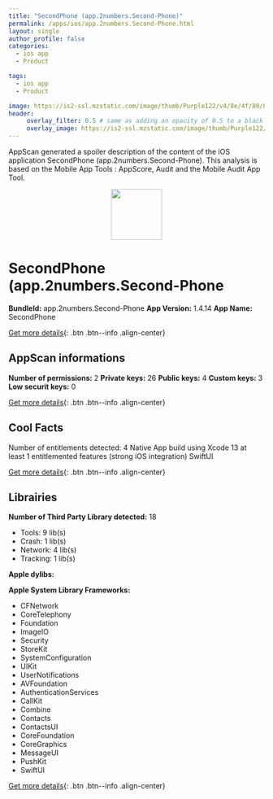 ```yaml
---
title: "SecondPhone (app.2numbers.Second-Phone)"
permalink: /apps/ios/app.2numbers.Second-Phone.html
layout: single
author_profile: false
categories: 
  - ios app 
  - Product 

tags: 
  - ios app 
  - Product 

image: https://is2-ssl.mzstatic.com/image/thumb/Purple122/v4/8e/4f/80/8e4f8044-3653-3d83-8cdb-4fe0b640899c/AppIcon-0-1x_U007emarketing-0-10-0-85-220.png/512x512bb.jpg
header: 
     overlay_filter: 0.5 # same as adding an opacity of 0.5 to a black background
     overlay_image: https://is2-ssl.mzstatic.com/image/thumb/Purple122/v4/8e/4f/80/8e4f8044-3653-3d83-8cdb-4fe0b640899c/AppIcon-0-1x_U007emarketing-0-10-0-85-220.png/512x512bb.jpg
---
```

AppScan generated a spoiler description of the content of the iOS application SecondPhone (app.2numbers.Second-Phone). This analysis is based on the Mobile App Tools : AppScore, Audit and the Mobile Audit App Tool.

  
  
<div style="text-align: center;"><img src="https://is2-ssl.mzstatic.com/image/thumb/Purple122/v4/8e/4f/80/8e4f8044-3653-3d83-8cdb-4fe0b640899c/AppIcon-0-1x_U007emarketing-0-10-0-85-220.png/512x512bb.jpg" width="100" height="100"></div>  
  
# SecondPhone (app.2numbers.Second-Phone

**BundleId:** app.2numbers.Second-Phone
**App Version:** 1.4.14
**App Name:** SecondPhone


[Get more details](/pricing.html){: .btn .btn--info .align-center}  
  
## AppScan informations 

**Number of permissions:** 2
**Private keys:** 26
**Public keys:** 4
**Custom keys:** 3
**Low securit keys:** 0
  
[Get more details](/pricing.html){: .btn .btn--info .align-center}

## Cool Facts

Number of entitlements detected: 4
Native App
build using Xcode 13
at least 1 entitlemented features (strong iOS integration)
SwiftUI
  
[Get more details](/pricing.html){: .btn .btn--info .align-center}

## Librairies 
**Number of Third Party Library detected:** 18
- Tools: 9 lib(s)
- Crash: 1 lib(s)
- Network: 4 lib(s)
- Tracking: 1 lib(s)

**Apple dylibs:**


**Apple System Library Frameworks:**
- CFNetwork
- CoreTelephony
- Foundation
- ImageIO
- Security
- StoreKit
- SystemConfiguration
- UIKit
- UserNotifications
- AVFoundation
- AuthenticationServices
- CallKit
- Combine
- Contacts
- ContactsUI
- CoreFoundation
- CoreGraphics
- MessageUI
- PushKit
- SwiftUI


  
[Get more details](/pricing.html){: .btn .btn--info .align-center}

